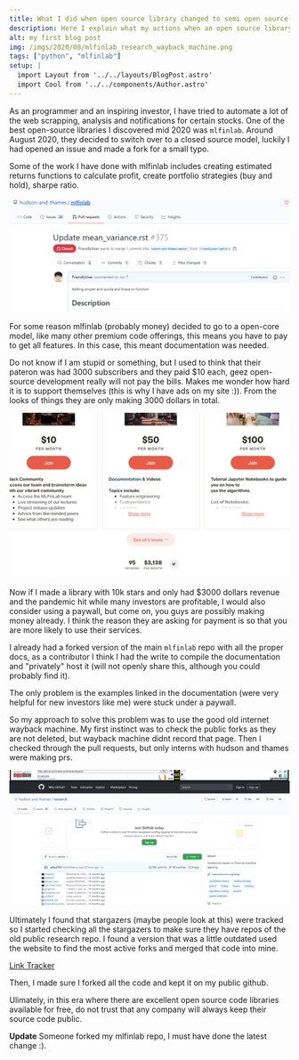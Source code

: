 ```yaml
---
title: What I did when open source library changed to semi open source
description: Here I explain what my actions when an open source library got taken down from github.
alt: my first blog post
img: /imgs/2020/08/mlfinlab_research_wayback_machine.png
tags: ["python", "mlfinlab"]
setup: |
  import Layout from '../../layouts/BlogPost.astro'
  import Cool from '../../components/Author.astro'  
---
```


As an programmer and an inspiring investor, I have tried to automate a lot of the web scrapping, analysis and notifications for certain stocks. One of the best open-source libraries I discovered mid 2020 was `mlfinlab`. Around August 2020, they decided to switch over to a closed source model, luckily I had opened an issue and made a fork for a small typo. 


Some of the work I have done with mlfinlab includes creating estimated returns functions to calculate profit, create portfolio strategies (buy and hold), sharpe ratio. 

![mlfinlab pr](/imgs/2020/08/mlfinlab_typo_correction.png)



For some reason mlfinlab (probably money) decided to go to a open-core model, like many other premium code offerings, this means you have to pay to get all features. In this case, this meant documentation was needed.

<v-row>
  <v-col
    sm="12"
    md="6"
  >
    <v-img contain src="/imgs/2020/08/mlfinlab_after_august2020.png" max-width="100%" max-height="800"/>
  </v-col>
  <v-col
    cols="12"
    sm="12"
    md="6"
  >
    <v-img contain src="/imgs/2020/08/mlfinlab_before_august2020.png" max-width="100%" max-height="800px" />
  </v-col>
</v-row>

Do not know if I am stupid or something, but I used to think that their pateron was had 3000 subscribers and they paid $10 each, geez open-source development really will not pay the bills. Makes me wonder how hard it is to support themselves (this is why I have ads on my site :)). From the looks of things they are only making 3000 dollars in total.

![wayback machine](/imgs/2020/08/mlfinlab_patreon.png)

Now if I made a library with 10k stars and only had $3000 dollars revenue and the pandemic hit while many investors are profitable, I would also consider using a paywall, but come on, you guys are possibly making money already. I think the reason they are asking for payment is so that you are more likely to use their services.

I already had a forked version of the main `mlfinlab` repo with all the proper docs, as a contributor I think I had the write to compile the documentation and "privately" host it (will not openly share this, although you could probably find it).

The only problem is the examples linked in the documentation (were very helpful for new investors like me) were stuck under a paywall.

So my approach to solve this problem was to use the good old internet wayback machine. My first instinct was to check the public forks as they are not deleted, but wayback machine didnt record that page. Then I checked through the pull requests, but only interns with hudson and thames were making prs.


![wayback machine](/imgs/2020/08/mlfinlab_research_wayback_machine.png)


Ultimately I found that stargazers (maybe people look at this) were tracked so I started checking all the stargazers to make sure they have repos of the old public research repo. I found a version that was a little outdated used the website to find the most active forks and merged that code into mine.

[Link Tracker](https://techgaun.github.io/active-forks/index.html)

Then, I made sure I forked all the code and kept it on my public github.


Ulimately, in this era where there are excellent open source code libraries available for free, do not trust that any company will always keep their source code public.


**Update** Someone forked my mlfinlab repo, I must have done the latest change :).